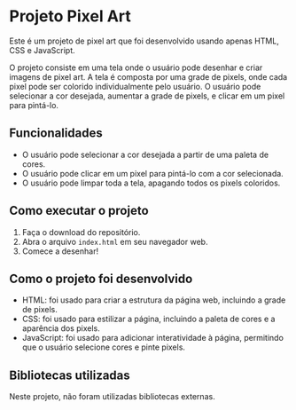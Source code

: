<h1>Projeto Pixel Art</h1>
<p>Este é um projeto de pixel art que foi desenvolvido usando apenas HTML, CSS e JavaScript.</p>

 <p>O projeto consiste em uma tela onde o usuário pode desenhar e criar imagens de pixel art. A tela é composta por uma grade de pixels, onde cada pixel pode ser colorido individualmente pelo usuário. O usuário pode selecionar a cor desejada, aumentar a grade de pixels, e clicar em um pixel para pintá-lo.</p>
 <h2>Funcionalidades</h2>
    <ul>
      <li>O usuário pode selecionar a cor desejada a partir de uma paleta de cores.</li>
      <li>O usuário pode clicar em um pixel para pintá-lo com a cor selecionada.</li>
      <li>O usuário pode limpar toda a tela, apagando todos os pixels coloridos.</li>
    </ul>
    <h2>Como executar o projeto</h2>
    <ol>
      <li>Faça o download do repositório.</li>
      <li>Abra o arquivo <code>index.html</code> em seu navegador web.</li>
      <li>Comece a desenhar!</li>
    </ol>
    <h2>Como o projeto foi desenvolvido</h2>
    <ul>
      <li>HTML: foi usado para criar a estrutura da página web, incluindo a grade de pixels.</li>
      <li>CSS: foi usado para estilizar a página, incluindo a paleta de cores e a aparência dos pixels.</li>
      <li>JavaScript: foi usado para adicionar interatividade à página, permitindo que o usuário selecione cores e pinte pixels.</li>
    </ul>
    <h2>Bibliotecas utilizadas</h2>
    <p>Neste projeto, não foram utilizadas bibliotecas externas.</p>
